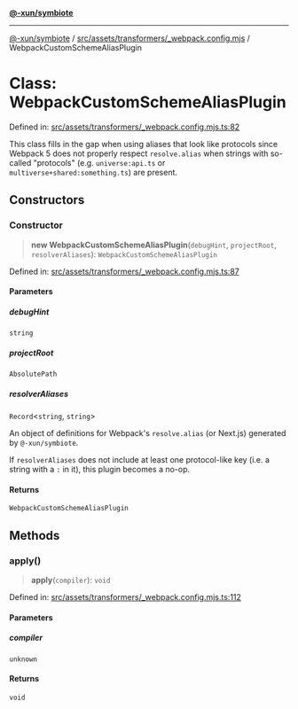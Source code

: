[**@-xun/symbiote**](../../../../../README.md)

***

[@-xun/symbiote](../../../../../README.md) / [src/assets/transformers/\_webpack.config.mjs](../README.md) / WebpackCustomSchemeAliasPlugin

# Class: WebpackCustomSchemeAliasPlugin

Defined in: [src/assets/transformers/\_webpack.config.mjs.ts:82](https://github.com/Xunnamius/symbiote/blob/bf93fc6ee8086ef7d92447ad716f3811a334edee/src/assets/transformers/_webpack.config.mjs.ts#L82)

This class fills in the gap when using aliases that look like protocols since
Webpack 5 does not properly respect `resolve.alias` when strings with
so-called "protocols" (e.g. `universe:api.ts` or
`multiverse+shared:something.ts`) are present.

## Constructors

### Constructor

> **new WebpackCustomSchemeAliasPlugin**(`debugHint`, `projectRoot`, `resolverAliases`): `WebpackCustomSchemeAliasPlugin`

Defined in: [src/assets/transformers/\_webpack.config.mjs.ts:87](https://github.com/Xunnamius/symbiote/blob/bf93fc6ee8086ef7d92447ad716f3811a334edee/src/assets/transformers/_webpack.config.mjs.ts#L87)

#### Parameters

##### debugHint

`string`

##### projectRoot

`AbsolutePath`

##### resolverAliases

`Record`\<`string`, `string`\>

An object of definitions for Webpack's `resolve.alias` (or Next.js)
generated by `@-xun/symbiote`.

If `resolverAliases` does not include at least one protocol-like key
(i.e. a string with a `:` in it), this plugin becomes a no-op.

#### Returns

`WebpackCustomSchemeAliasPlugin`

## Methods

### apply()

> **apply**(`compiler`): `void`

Defined in: [src/assets/transformers/\_webpack.config.mjs.ts:112](https://github.com/Xunnamius/symbiote/blob/bf93fc6ee8086ef7d92447ad716f3811a334edee/src/assets/transformers/_webpack.config.mjs.ts#L112)

#### Parameters

##### compiler

`unknown`

#### Returns

`void`
